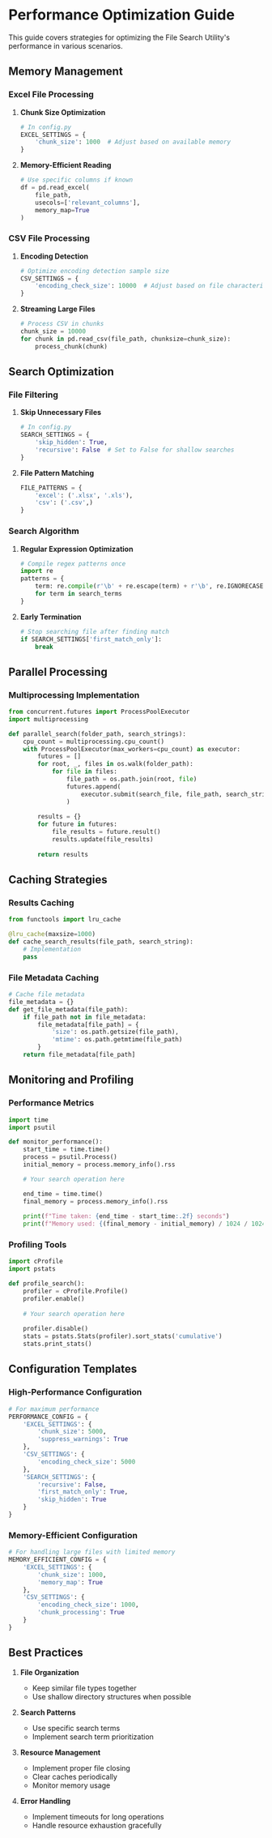 # Performance Optimization Guide

This guide covers strategies for optimizing the File Search Utility's performance in various scenarios.

## Memory Management

### Excel File Processing

1. **Chunk Size Optimization**
   ```python
   # In config.py
   EXCEL_SETTINGS = {
       'chunk_size': 1000  # Adjust based on available memory
   }
   ```

2. **Memory-Efficient Reading**
   ```python
   # Use specific columns if known
   df = pd.read_excel(
       file_path,
       usecols=['relevant_columns'],
       memory_map=True
   )
   ```

### CSV File Processing

1. **Encoding Detection**
   ```python
   # Optimize encoding detection sample size
   CSV_SETTINGS = {
       'encoding_check_size': 10000  # Adjust based on file characteristics
   }
   ```

2. **Streaming Large Files**
   ```python
   # Process CSV in chunks
   chunk_size = 10000
   for chunk in pd.read_csv(file_path, chunksize=chunk_size):
       process_chunk(chunk)
   ```

## Search Optimization

### File Filtering

1. **Skip Unnecessary Files**
   ```python
   # In config.py
   SEARCH_SETTINGS = {
       'skip_hidden': True,
       'recursive': False  # Set to False for shallow searches
   }
   ```

2. **File Pattern Matching**
   ```python
   FILE_PATTERNS = {
       'excel': ('.xlsx', '.xls'),
       'csv': ('.csv',)
   }
   ```

### Search Algorithm

1. **Regular Expression Optimization**
   ```python
   # Compile regex patterns once
   import re
   patterns = {
       term: re.compile(r'\b' + re.escape(term) + r'\b', re.IGNORECASE)
       for term in search_terms
   }
   ```

2. **Early Termination**
   ```python
   # Stop searching file after finding match
   if SEARCH_SETTINGS['first_match_only']:
       break
   ```

## Parallel Processing

### Multiprocessing Implementation

```python
from concurrent.futures import ProcessPoolExecutor
import multiprocessing

def parallel_search(folder_path, search_strings):
    cpu_count = multiprocessing.cpu_count()
    with ProcessPoolExecutor(max_workers=cpu_count) as executor:
        futures = []
        for root, _, files in os.walk(folder_path):
            for file in files:
                file_path = os.path.join(root, file)
                futures.append(
                    executor.submit(search_file, file_path, search_strings)
                )
        
        results = {}
        for future in futures:
            file_results = future.result()
            results.update(file_results)
        
        return results
```

## Caching Strategies

### Results Caching

```python
from functools import lru_cache

@lru_cache(maxsize=1000)
def cache_search_results(file_path, search_string):
    # Implementation
    pass
```

### File Metadata Caching

```python
# Cache file metadata
file_metadata = {}
def get_file_metadata(file_path):
    if file_path not in file_metadata:
        file_metadata[file_path] = {
            'size': os.path.getsize(file_path),
            'mtime': os.path.getmtime(file_path)
        }
    return file_metadata[file_path]
```

## Monitoring and Profiling

### Performance Metrics

```python
import time
import psutil

def monitor_performance():
    start_time = time.time()
    process = psutil.Process()
    initial_memory = process.memory_info().rss

    # Your search operation here

    end_time = time.time()
    final_memory = process.memory_info().rss
    
    print(f"Time taken: {end_time - start_time:.2f} seconds")
    print(f"Memory used: {(final_memory - initial_memory) / 1024 / 1024:.2f} MB")
```

### Profiling Tools

```python
import cProfile
import pstats

def profile_search():
    profiler = cProfile.Profile()
    profiler.enable()
    
    # Your search operation here
    
    profiler.disable()
    stats = pstats.Stats(profiler).sort_stats('cumulative')
    stats.print_stats()
```

## Configuration Templates

### High-Performance Configuration

```python
# For maximum performance
PERFORMANCE_CONFIG = {
    'EXCEL_SETTINGS': {
        'chunk_size': 5000,
        'suppress_warnings': True
    },
    'CSV_SETTINGS': {
        'encoding_check_size': 5000
    },
    'SEARCH_SETTINGS': {
        'recursive': False,
        'first_match_only': True,
        'skip_hidden': True
    }
}
```

### Memory-Efficient Configuration

```python
# For handling large files with limited memory
MEMORY_EFFICIENT_CONFIG = {
    'EXCEL_SETTINGS': {
        'chunk_size': 1000,
        'memory_map': True
    },
    'CSV_SETTINGS': {
        'encoding_check_size': 1000,
        'chunk_processing': True
    }
}
```

## Best Practices

1. **File Organization**
    - Keep similar file types together
    - Use shallow directory structures when possible

2. **Search Patterns**
    - Use specific search terms
    - Implement search term prioritization

3. **Resource Management**
    - Implement proper file closing
    - Clear caches periodically
    - Monitor memory usage

4. **Error Handling**
    - Implement timeouts for long operations
    - Handle resource exhaustion gracefully